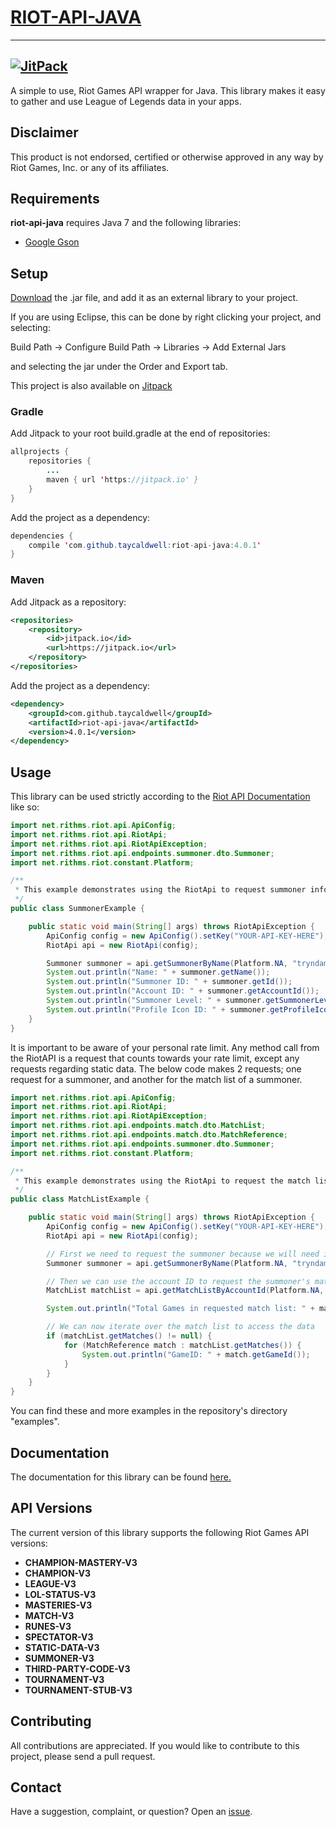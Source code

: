 # [RIOT-API-JAVA](http://taycaldwell.com/riot-api-java/)
----------
[![JitPack](https://img.shields.io/github/tag/rithms/riot-api-java.svg?label=maven)](https://jitpack.io/#taycaldwell/riot-api-java/4.0.1)
----------

A simple to use, Riot Games API wrapper for Java.
This library makes it easy to gather and use League of Legends data in your apps.

## Disclaimer
This product is not endorsed, certified or otherwise approved in any way by Riot Games, Inc. or any of its affiliates.

## Requirements

**riot-api-java** requires Java 7 and the following libraries:
- [Google Gson](https://code.google.com/p/google-gson/)

## Setup

[Download](https://github.com/taycaldwell/riot-api-java/releases) the .jar file, and add it as an external library to your project.

If you are using Eclipse, this can be done by right clicking your project, and selecting:

Build Path -> Configure Build Path -> Libraries -> Add External Jars

and selecting the jar under the Order and Export tab.

This project is also available on [Jitpack](https://jitpack.io/#rithms/riot-api-java/4.0.1)

### Gradle

Add Jitpack to your root build.gradle at the end of repositories:

```java
allprojects {
	repositories {
		...
		maven { url 'https://jitpack.io' }
	}
}
```

Add the project as a dependency:

```java
dependencies {
	compile 'com.github.taycaldwell:riot-api-java:4.0.1'
}
```

### Maven

Add Jitpack as a repository:

```xml
<repositories>
	<repository>
	    <id>jitpack.io</id>
	    <url>https://jitpack.io</url>
	</repository>
</repositories>
```

Add the project as a dependency:

```xml
<dependency>
    <groupId>com.github.taycaldwell</groupId>
    <artifactId>riot-api-java</artifactId>
    <version>4.0.1</version>
</dependency>
```

## Usage

This library can be used strictly according to the [Riot API Documentation](https://developer.riotgames.com/api/methods) like so:

```java
import net.rithms.riot.api.ApiConfig;
import net.rithms.riot.api.RiotApi;
import net.rithms.riot.api.RiotApiException;
import net.rithms.riot.api.endpoints.summoner.dto.Summoner;
import net.rithms.riot.constant.Platform;

/**
 * This example demonstrates using the RiotApi to request summoner information for a given summoner name
 */
public class SummonerExample {

	public static void main(String[] args) throws RiotApiException {
		ApiConfig config = new ApiConfig().setKey("YOUR-API-KEY-HERE");
		RiotApi api = new RiotApi(config);

		Summoner summoner = api.getSummonerByName(Platform.NA, "tryndamere");
		System.out.println("Name: " + summoner.getName());
		System.out.println("Summoner ID: " + summoner.getId());
		System.out.println("Account ID: " + summoner.getAccountId());
		System.out.println("Summoner Level: " + summoner.getSummonerLevel());
		System.out.println("Profile Icon ID: " + summoner.getProfileIconId());
	}
}
```

It is important to be aware of your personal rate limit. Any method call from the RiotAPI is a request that counts towards your rate limit, except any requests regarding static data. The below code makes 2 requests; one request for a summoner, and another for the match list of a summoner.

```java
import net.rithms.riot.api.ApiConfig;
import net.rithms.riot.api.RiotApi;
import net.rithms.riot.api.RiotApiException;
import net.rithms.riot.api.endpoints.match.dto.MatchList;
import net.rithms.riot.api.endpoints.match.dto.MatchReference;
import net.rithms.riot.api.endpoints.summoner.dto.Summoner;
import net.rithms.riot.constant.Platform;

/**
 * This example demonstrates using the RiotApi to request the match list for a given summoner name and iterating over the match list
 */
public class MatchListExample {

	public static void main(String[] args) throws RiotApiException {
		ApiConfig config = new ApiConfig().setKey("YOUR-API-KEY-HERE");
		RiotApi api = new RiotApi(config);

		// First we need to request the summoner because we will need it's account ID
		Summoner summoner = api.getSummonerByName(Platform.NA, "tryndamere");

		// Then we can use the account ID to request the summoner's match list
		MatchList matchList = api.getMatchListByAccountId(Platform.NA, summoner.getAccountId());

		System.out.println("Total Games in requested match list: " + matchList.getTotalGames());

		// We can now iterate over the match list to access the data
		if (matchList.getMatches() != null) {
			for (MatchReference match : matchList.getMatches()) {
				System.out.println("GameID: " + match.getGameId());
			}
		}
	}
}
```

You can find these and more examples in the repository's directory "examples".

## Documentation
The documentation for this library can be found [here.](http://taycaldwell.com/riot-api-java/doc/)

## API Versions
The current version of this library supports the following Riot Games API versions:
- **CHAMPION-MASTERY-V3**
- **CHAMPION-V3**
- **LEAGUE-V3**
- **LOL-STATUS-V3**
- **MASTERIES-V3**
- **MATCH-V3**
- **RUNES-V3**
- **SPECTATOR-V3**
- **STATIC-DATA-V3**
- **SUMMONER-V3**
- **THIRD-PARTY-CODE-V3**
- **TOURNAMENT-V3**
- **TOURNAMENT-STUB-V3**

## Contributing
All contributions are appreciated.
If you would like to contribute to this project, please send a pull request.

## Contact
Have a suggestion, complaint, or question? Open an [issue](https://github.com/taycaldwell/riot-api-java/issues).
